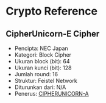 # Crypto Reference

## CipherUnicorn-E Cipher

* Pencipta: NEC Japan
* Kategori: Block Cipher
* Ukuran block (bit): 64
* Ukuran kunci (bit): 128
* Jumlah round: 16
* Struktur: Feistel Network
* Diturunkan dari: N/A
* Penerus: [CIPHERUNICORN-A](../CIPHERUNICORN-A)